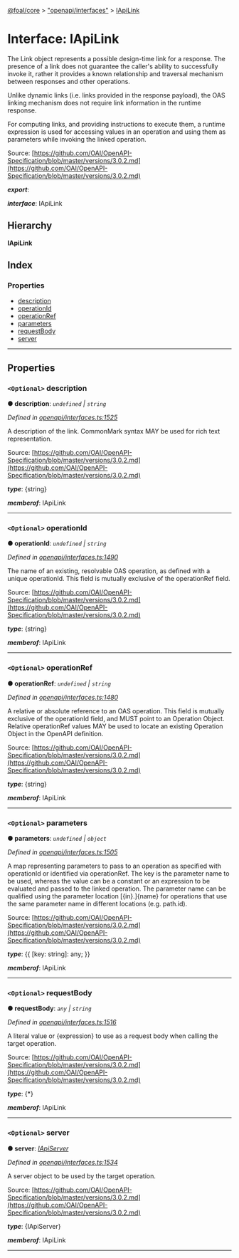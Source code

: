 [@foal/core](../README.md) > ["openapi/interfaces"](../modules/_openapi_interfaces_.md) > [IApiLink](../interfaces/_openapi_interfaces_.iapilink.md)

# Interface: IApiLink

The Link object represents a possible design-time link for a response. The presence of a link does not guarantee the caller's ability to successfully invoke it, rather it provides a known relationship and traversal mechanism between responses and other operations.

Unlike dynamic links (i.e. links provided in the response payload), the OAS linking mechanism does not require link information in the runtime response.

For computing links, and providing instructions to execute them, a runtime expression is used for accessing values in an operation and using them as parameters while invoking the linked operation.

Source: [https://github.com/OAI/OpenAPI-Specification/blob/master/versions/3.0.2.md](https://github.com/OAI/OpenAPI-Specification/blob/master/versions/3.0.2.md)

*__export__*: 

*__interface__*: IApiLink

## Hierarchy

**IApiLink**

## Index

### Properties

* [description](_openapi_interfaces_.iapilink.md#description)
* [operationId](_openapi_interfaces_.iapilink.md#operationid)
* [operationRef](_openapi_interfaces_.iapilink.md#operationref)
* [parameters](_openapi_interfaces_.iapilink.md#parameters)
* [requestBody](_openapi_interfaces_.iapilink.md#requestbody)
* [server](_openapi_interfaces_.iapilink.md#server)

---

## Properties

<a id="description"></a>

### `<Optional>` description

**● description**: *`undefined` \| `string`*

*Defined in [openapi/interfaces.ts:1525](https://github.com/FoalTS/foal/blob/70cc46bd/packages/core/src/openapi/interfaces.ts#L1525)*

A description of the link. CommonMark syntax MAY be used for rich text representation.

Source: [https://github.com/OAI/OpenAPI-Specification/blob/master/versions/3.0.2.md](https://github.com/OAI/OpenAPI-Specification/blob/master/versions/3.0.2.md)

*__type__*: {string}

*__memberof__*: IApiLink

___
<a id="operationid"></a>

### `<Optional>` operationId

**● operationId**: *`undefined` \| `string`*

*Defined in [openapi/interfaces.ts:1490](https://github.com/FoalTS/foal/blob/70cc46bd/packages/core/src/openapi/interfaces.ts#L1490)*

The name of an existing, resolvable OAS operation, as defined with a unique operationId. This field is mutually exclusive of the operationRef field.

Source: [https://github.com/OAI/OpenAPI-Specification/blob/master/versions/3.0.2.md](https://github.com/OAI/OpenAPI-Specification/blob/master/versions/3.0.2.md)

*__type__*: {string}

*__memberof__*: IApiLink

___
<a id="operationref"></a>

### `<Optional>` operationRef

**● operationRef**: *`undefined` \| `string`*

*Defined in [openapi/interfaces.ts:1480](https://github.com/FoalTS/foal/blob/70cc46bd/packages/core/src/openapi/interfaces.ts#L1480)*

A relative or absolute reference to an OAS operation. This field is mutually exclusive of the operationId field, and MUST point to an Operation Object. Relative operationRef values MAY be used to locate an existing Operation Object in the OpenAPI definition.

Source: [https://github.com/OAI/OpenAPI-Specification/blob/master/versions/3.0.2.md](https://github.com/OAI/OpenAPI-Specification/blob/master/versions/3.0.2.md)

*__type__*: {string}

*__memberof__*: IApiLink

___
<a id="parameters"></a>

### `<Optional>` parameters

**● parameters**: *`undefined` \| `object`*

*Defined in [openapi/interfaces.ts:1505](https://github.com/FoalTS/foal/blob/70cc46bd/packages/core/src/openapi/interfaces.ts#L1505)*

A map representing parameters to pass to an operation as specified with operationId or identified via operationRef. The key is the parameter name to be used, whereas the value can be a constant or an expression to be evaluated and passed to the linked operation. The parameter name can be qualified using the parameter location \[{in}.\]{name} for operations that use the same parameter name in different locations (e.g. path.id).

Source: [https://github.com/OAI/OpenAPI-Specification/blob/master/versions/3.0.2.md](https://github.com/OAI/OpenAPI-Specification/blob/master/versions/3.0.2.md)

*__type__*: {{ \[key: string\]: any; }}

*__memberof__*: IApiLink

___
<a id="requestbody"></a>

### `<Optional>` requestBody

**● requestBody**: *`any` \| `string`*

*Defined in [openapi/interfaces.ts:1516](https://github.com/FoalTS/foal/blob/70cc46bd/packages/core/src/openapi/interfaces.ts#L1516)*

A literal value or {expression} to use as a request body when calling the target operation.

Source: [https://github.com/OAI/OpenAPI-Specification/blob/master/versions/3.0.2.md](https://github.com/OAI/OpenAPI-Specification/blob/master/versions/3.0.2.md)

*__type__*: {\*}

*__memberof__*: IApiLink

___
<a id="server"></a>

### `<Optional>` server

**● server**: *[IApiServer](_openapi_interfaces_.iapiserver.md)*

*Defined in [openapi/interfaces.ts:1534](https://github.com/FoalTS/foal/blob/70cc46bd/packages/core/src/openapi/interfaces.ts#L1534)*

A server object to be used by the target operation.

Source: [https://github.com/OAI/OpenAPI-Specification/blob/master/versions/3.0.2.md](https://github.com/OAI/OpenAPI-Specification/blob/master/versions/3.0.2.md)

*__type__*: {IApiServer}

*__memberof__*: IApiLink

___

